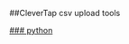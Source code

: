 ##CleverTap csv upload tools

[### python](https://github.com/CleverTap/clevertap-csv-upload/tree/master/python/)

